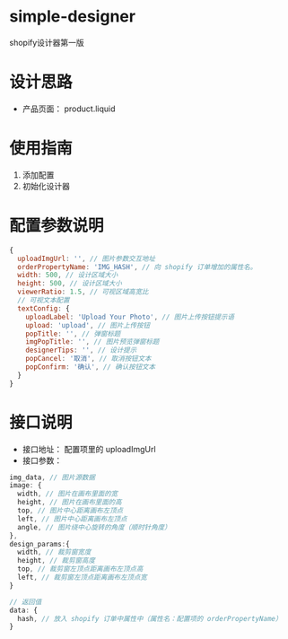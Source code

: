 # simple-designer
shopify设计器第一版

# 设计思路
- 产品页面： product.liquid

# 使用指南
1. 添加配置
2. 初始化设计器

# 配置参数说明
```javascript
{
  uploadImgUrl: '', // 图片参数交互地址
  orderPropertyName: 'IMG_HASH', // 向 shopify 订单增加的属性名。
  width: 500, // 设计区域大小
  height: 500, // 设计区域大小
  viewerRatio: 1.5, // 可视区域高宽比
  // 可视文本配置
  textConfig: {
    uploadLabel: 'Upload Your Photo', // 图片上传按钮提示语
    upload: 'upload', // 图片上传按钮
    popTitle: '', // 弹窗标题
    imgPopTitle: '', // 图片预览弹窗标题
    designerTips: '', // 设计提示
    popCancel: '取消', // 取消按钮文本
    popConfirm: '确认', // 确认按钮文本
  }
}

```

# 接口说明
- 接口地址： 配置项里的 uploadImgUrl
- 接口参数： 
```javascript
img_data, // 图片源数据
image: {
  width, // 图片在画布里面的宽
  height, // 图片在画布里面的高
  top, // 图片中心距离画布左顶点
  left, // 图片中心距离画布左顶点
  angle, // 图片绕中心旋转的角度（顺时针角度）
},
design_params:{
  width, // 裁剪窗宽度
  height, // 裁剪窗高度
  top, // 裁剪窗左顶点距离画布左顶点高
  left, // 裁剪窗左顶点距离画布左顶点宽
}

// 返回值
data: {
  hash, // 放入 shopify 订单中属性中（属性名：配置项的 orderPropertyName）
}
```